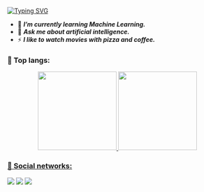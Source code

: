 

[![Typing SVG](https://readme-typing-svg.herokuapp.com/?color=E820A0&size=35&center=true&vCenter=true&width=1000&lines=HELLO,+MY+NAME+IS+JASMIN+POMASONCCO;I'M+SOFTWARE+ENGINEERING+STUDENT)](https://git.io/typing-svg)


- 🌱 ***I’m currently learning Machine Learning.***
- 💬 ***Ask me about artificial intelligence.***
- ⚡ ***I like to watch movies with pizza and coffee.***

 
<h3 align="left"> 🌸 Top langs:</h3>
<div align="center">
  <a href="https://github.com/jasminpomasoncco">
  <img height="180em" src="https://github-readme-stats.vercel.app/api?username=jasminpomasoncco&show_icons=true&theme=radical&include_all_commits=true&count_private=true"/>
  <img height="180em" src="https://github-readme-stats.vercel.app/api/top-langs/?username=jasminpomasoncco&layout=compact&langs_count=7&theme=radical"/>

<br>
</div>

<h3 align="left"> 🌸 Social networks:</h3>
  <a href="https://instagram.com/jasmingianella_22" target="_blank"><img src="https://img.shields.io/badge/-Instagram-%23E4405F?style=for-the-badge&logo=instagram&logoColor=white" target="_blank"></a>
  <a href="https://www.linkedin.com/in/jasmin-gianella-pomasoncco-oropeza-154102218/" target="_blank"><img src="https://img.shields.io/badge/-LinkedIn-%230077B5?style=for-the-badge&logo=linkedin&logoColor=white" target="_blank"></a> 
    <a href="https://twitter.com/Jasmingia22" target="_blank"><img src="https://img.shields.io/badge/-Twitter-%235444B7?style=for-the-badge&logo=twitter&logoColor=white" target="_blank"></a> 
  
